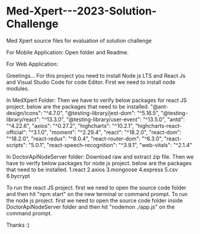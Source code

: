 # Med-Xpert---2023-Solution-Challenge
Med Xpert source files for evaluation of solution challenge

For Mobile Application: Open folder and Readme.

For Web Application:

Greetings...
For this project you need to install Node js LTS and React Js and Visual Studio Code for code Editor.
First we need to install node modules.

In MedXpert Folder:
Then we have to verify below packages for react JS project. below are the packages that need to be installed.
    "@ant-design/icons": "^4.7.0",
    "@testing-library/jest-dom": "^5.16.5",
    "@testing-library/react": "^13.3.0",
    "@testing-library/user-event": "^13.5.0",
    "antd": "^4.22.6",
    "axios": "^0.27.2",
    "highcharts": "^10.2.1",
    "highcharts-react-official": "^3.1.0",
    "moment": "^2.29.4",
    "react": "^18.2.0",
    "react-dom": "^18.2.0",
    "react-redux": "^8.0.4",
    "react-router-dom": "^6.3.0",
    "react-scripts": "5.0.1",
    "react-speech-recognition": "^3.9.1",
    "web-vitals": "^2.1.4"

In DoctorApiNodeServer folder: Download raw and extract zip file.
Then we have to verify below packages for node js project. below are the packages that need to be installed.
1.react
2.axios
3.mongoose
4.express
5.csv
6.bycrypt


To run the react JS project. first we need to open the source code folder and then hit "npm start" on the new terminal or command prompt.
To run the node js project. first we need to open the source code folder inside DoctorApiNodeServer folder and then hit "nodemon ./app.js" on the command prompt.

Thanks :)

